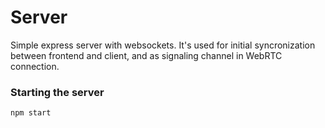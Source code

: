 # Server

Simple express server with websockets. 
It's used for initial syncronization between frontend and client, and as signaling channel in WebRTC connection.


### Starting the server

```
npm start
```
